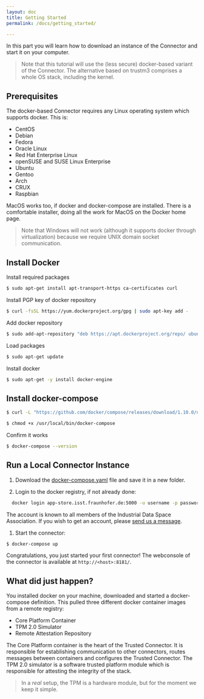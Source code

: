 ```yaml
---
layout: doc
title: Getting Started
permalink: /docs/getting_started/

---
```


In this part you will learn how to download an instance of the Connector and start it on your computer.

> Note that this tutorial will use the (less secure) docker-based variant of the Connector. The alternative based on trustm3 comprises a whole OS stack, including the kernel.


## Prerequisites

The docker-based Connector requires any Linux operating system which supports docker. This is:

  - CentOS
  - Debian
  - Fedora
  - Oracle Linux
  - Red Hat Enterprise Linux
  - openSUSE and SUSE Linux Enterprise
  - Ubuntu
  - Gentoo
  - Arch
  - CRUX
  - Raspbian

MacOS works too, if docker and docker-compose are installed. There is a comfortable installer, doing all the work for MacOS on the Docker home page.

> Note that Windows will not work (although it supports docker through virtualization) because we require UNIX domain socket communication.


## Install Docker

Install required packages

``` bash
$ sudo apt-get install apt-transport-https ca-certificates curl
```

Install PGP key of docker repository

``` bash
$ curl -fsSL https://yum.dockerproject.org/gpg | sudo apt-key add -
```

Add docker repository

``` bash
$ sudo add-apt-repository "deb https://apt.dockerproject.org/repo/ ubuntu-$(lsb_release -cs) main"
```

Load packages

``` bash
$ sudo apt-get update
```

Install docker

``` bash
$ sudo apt-get -y install docker-engine
```

## Install docker-compose

``` bash
$ curl -L "https://github.com/docker/compose/releases/download/1.10.0/docker-compose-$(uname -s)-$(uname -m)" -o /usr/local/bin/docker-compose
```

``` bash
$ chmod +x /usr/local/bin/docker-compose
```

Confirm it works

``` bash
$ docker-compose --version
```

## Run a Local Connector Instance

1. Download the [docker-compose.yaml](../example-000/docker-compose.yaml) file and save it in a new folder.

1. Login to the docker registry, if not already done:
```bash
  docker login app-store.isst.fraunhofer.de:5000 -u username -p password
```
The account is known to all members of the Industrial Data Space Association. If you wish to get an account, please [send us a message](mailto:info@fraunhofer.aisec.de).

1. Start the connector:
```bash
$ docker-compose up
```

Congratulations, you just started your first connector! The webconsole of the connector is available at `http://<host>:8181/`.

## What did just happen?

You installed docker on your machine, downloaded and started a docker-compose definition. This pulled three different docker container images from a remote registry:

* Core Platform Container
* TPM 2.0 Simulator
* Remote Attestation Repository

The Core Platform container is the heart of the Trusted Connector. It is responsible for establishing communication to other connectors, routes messages between containers and configures the Trusted Connector.
The TPM 2.0 simulator is a software trusted platform module which is responsible for attesting the integrity of the stack.

> In a _real_ setup, the TPM is a hardware module, but for the moment we keep it simple.
